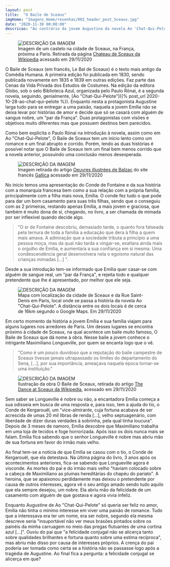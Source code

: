 ```yaml
---
layout: post
title:  "O Baile de Sceaux"
imgHome: "Imagens_Home/resenhas/002_header_post_Sceaux.jpg"
date: "2020-11-30 00:00:00"
descricao: "Ao contrário da jovem Augustina da novela Ao 'Chat-Qui-Pelote', a graciosa Emília não tem intenção de viver uma paixão daquelas que só são vistas nos romances, ela só quer se tornar uma nobre se casando cum um 'par da França'."
---
```


<figure class="image">
  <img src="{{site.baseurl}}/images_posts/002-o-baile-de-sceaux/Chateau_de_Sceaux.jpg" alt="DESCRIÇÃO DA IMAGEM">
  <figcaption>Imagem de um castelo na cidade de Sceaux, na França, próxima a Paris. Retirada da página <a target="_blank" href="https://en.wikipedia.org/wiki/Ch%C3%A2teau_de_Sceaux">Chateau de Sceaux da Wikipedia</a> acessado em 29/11/2020</figcaption>
</figure>

O Baile de Sceaux (em francês, Le Bal de Sceaux) é o texto mais antigo da Comédia Humana.  A primeira edição foi publicada em 1830, sendo publicada novamente em 1835 e 1839 em outras edições. Faz parte das Cenas da Vida Privada dos Estudos de Costumes. Na edição da editora Globo, sob o selo Biblioteca Azul, organizada pelo Paulo Rónai, é a segunda novela, seguindo, genialmente, [Ao "Chat-Qui-Pelote"]({% post_url 2020-10-28-ao-chat-qui-pelote %}). Enquanto nesta a protagonista Augustine larga tudo para se entregar a uma paixão, naquela a jovem Emília não se deixa levar por histórias de amor e decide que só se casará com alguém de sangue nobre, um "par da França". Duas protagonistas com visões e objetivos muito diferentes mas que possuem destinos bem parecidos.

Como bem explicita o Paulo Rónai na introdução à novela, assim como em Ao "Chat-Qui-Pelote", O Baile de Sceaux tem um início lento como um romance e um final abrupto e corrido. Porém, lendo as duas histórias é possível notar que O Baile de Sceaux tem um final bem menos corrido que a novela anterior, possuindo uma conclusão menos desesperada.

<figure class="image">
  <img src="{{site.baseurl}}/images_posts/002-o-baile-de-sceaux/Emilia.jpg" alt="DESCRIÇÃO DA IMAGEM">
  <figcaption>Imagem retirada do artigo <a target="_blank" href="https://gallica.bnf.fr/ark:/12148/bpt6k116914q/f311.item.r=bal+sceaux.langES.zoom">Oeuvres illustrées de Balzac</a> do site francês <a target="_blank" href="https://gallica.bnf.fr/accueil/fr/content/accueil-fr?mode=desktop">Gallica</a> acessado em 29/11/2020</figcaption>
</figure>

No início temos uma apresentação do Conde de Fontaine e da sua história com a monarquia francesa bem como a sua relação com a própria família, principalmente com a filha mais nova, Emília. O conde fez tudo o que pode para dar um bom casamento para suas três filhas, sendo que o conseguiu com as 2 primeiras, restando apenas Emília, a mais jovem e graciosa, que também é muito dona de si, chegando, no livro, a ser chamada de mimada por ser inflexível quando decide algo.

> "O sr de Fontaine descobriu, demasiado tarde, o quanto fora falseada pela ternura de toda a família a educação que dera à filha a quem mais amava. A admiração que a sociedade tributa a princípio a uma pessoa moça, mas da qual não tarda a vingar-se, exaltara ainda mais o orgulho de Emília, e aumentara a sua confiança em si mesma. Uma condescendência geral desenvolvera nela o egoísmo natural das crianças mimadas [...] ".

Desde a sua introdução tem-se informado que Emília quer casar-se com alguém de sangue real, um "par da França", e rejeita todo e qualquer pretendente que lhe é apresentado, por melhor que ele seja.

<figure class="image">
  <img src="{{site.baseurl}}/images_posts/002-o-baile-de-sceaux/Mapa.png" alt="DESCRIÇÃO DA IMAGEM">
  <figcaption>Mapa com localização da cidade de Sceaux e da Rue Saint-Denis em Paris, local onde se passa a história da novela Ao "Chat-Qui-Pelote". A distância entre os dois locais é de cerca de 16km segundo o Google Maps. Em 29/11/2020</figcaption>
</figure>

Em certo momento da história a jovem Emília e sua família viajam para alguns lugares nos arredores de Paris. Um desses lugares se encontra próximo à cidade de Sceaux, na qual acontece um baile muito famoso, O Baile de Sceaux que dá nome à obra. Nesse baile a jovem conhece o intrigante Maximiliano Longueville, por quem se encanta logo que o vê.

>"Como é um pouco duvidoso que a reputação do baile campestre de Sceaux tivesse jamais ultrapassado os limites do departamento do Sena, [...], por sua importância, ameaçava naquela época tornar-se uma instituição."

<figure class="image">
  <img src="{{site.baseurl}}/images_posts/002-o-baile-de-sceaux/BalzacBaileSceaux.jpg" alt="DESCRIÇÃO DA IMAGEM">
  <figcaption>Ilustração da obra O Baile de Sceaux, retirada do artigo <a target="_blank" href="https://en.wikipedia.org/wiki/Le_Bal_de_Sceaux#/media/File:BalzacDanceSceaux.jpg">The Dance at Sceaux da Wikipedia</a>, acessado em 29/11/2020</figcaption>
</figure>

Sem saber se Longueville é nobre ou não, a encantadora Emília começa a sua odisseia em busca de uma resposta e, para isso, tem a ajuda do tio, o Conde de Kergarouël, um "vice-almirante, cuja fortuna acabava de ser acrescida de umas 20 mil libras de renda [...], velho septuagenário, com liberdade de dizer duras verdades à sobrinha, pela qual tinha loucura". Depois de 3 meses de namoro, Emília descobre que Maximiliano trabalha em uma loja de tecidos e foge horrorizada. Após isso os dois nunca mais se falam. Emília fica sabendo que o senhor Longueville é nobre mas abriu mão de sua fortuna em favor do irmão mais velho.

Ao final tem-se a notícia de que Emília se casou com o tio, o Conde de Kergarouël, que ela detestava. Na última página do livro, 3 anos após os acontecimentos anteriores, fica-se sabendo que Longueville agora é visconde. As mortes do pai e do irmão mais velho "haviam colocado sobre a cabeça de Maximiliano as plumas hereditárias do chapéu do pariato". A heroína, que se apaixonou perdidamente mas deixou o pretendente por causa de outros interesses, agora vê o seu antigo amado sendo tudo aquilo que ela sempre desejou, um nobre. Ela abriu mão da felicidade de um casamento com alguém de que gostava e agora vivia infeliz.

Enquanto Augustine de Ao "Chat-Qui-Pelote" só queria ser feliz no amor, Emília não tinha o mínimo interesse em viver uma paixão de romance. Tudo que a interessava era ter um nome, era ser nobre, segundo ela mesma descreve seria "insuportável não ver meus brasões pintados sobre os painéis da minha carruagem no meio das pregas flutuantes de uma cortina azul [...]". Ouviu do pai que "a felicidade conjugal não se alicerça tanto sobre qualidades brilhantes e fortuna quanto sobre uma estima recíproca", mas abriu mão disso por causa de interesses próprios. A crença do pai poderia ser tomada como certa se a história não se passasse logo após a tragédia de Augustine. Ao final fica a pergunta: a felicidade conjugal se alicerça em que?